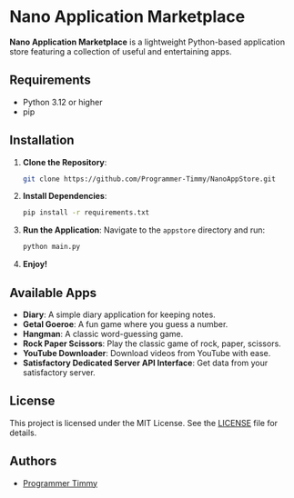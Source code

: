 # Nano Application Marketplace

**Nano Application Marketplace** is a lightweight Python-based application store featuring a collection of useful and entertaining apps.

## Requirements

- Python 3.12 or higher
- pip

## Installation

1. **Clone the Repository**: 
   ```bash
   git clone https://github.com/Programmer-Timmy/NanoAppStore.git
   ```
2. **Install Dependencies**: 
   ```bash
   pip install -r requirements.txt
   ```
3. **Run the Application**: 
   Navigate to the `appstore` directory and run:
   ```bash
   python main.py
   ```
4. **Enjoy!**

## Available Apps

- **Diary**: A simple diary application for keeping notes.
- **Getal Goeroe**: A fun game where you guess a number.
- **Hangman**: A classic word-guessing game.
- **Rock Paper Scissors**: Play the classic game of rock, paper, scissors.
- **YouTube Downloader**: Download videos from YouTube with ease.
- **Satisfactory Dedicated Server API Interface**: Get data from your satisfactory server.

## License

This project is licensed under the MIT License. See the [LICENSE](LICENSE) file for details.

## Authors

- [Programmer Timmy](https://github.com/Programmer-Timmy)

